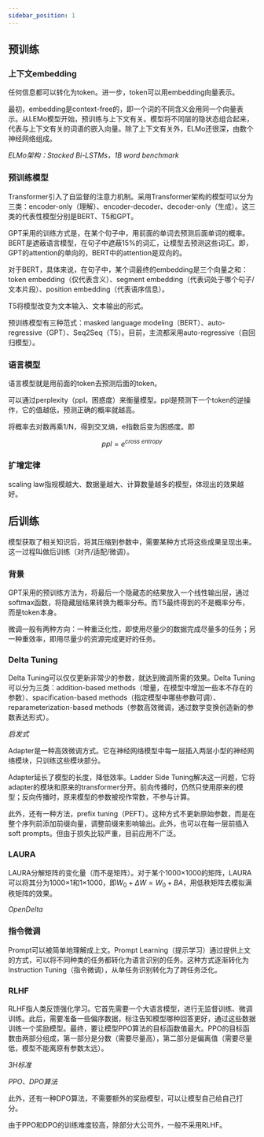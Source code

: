 ```yaml
---
sidebar_position: 1
---
```


## 预训练

### 上下文embedding

任何信息都可以转化为token。进一步，token可以用embedding向量表示。

最初，embedding是context-free的，即一个词的不同含义会用同一个向量表示。从LEMo模型开始，预训练与上下文有关。模型将不同层的隐状态组合起来，代表与上下文有关的词语的嵌入向量。除了上下文有关外，ELMo还很深，由数个神经网络组成。

*ELMo架构：Stacked Bi-LSTMs，1B word benchmark*

### 预训练模型

Transformer引入了自监督的注意力机制。采用Transformer架构的模型可以分为三类：encoder-only（理解）、encoder-decoder、decoder-only（生成）。这三类的代表性模型分别是BERT、T5和GPT。

GPT采用的训练方式是，在某个句子中，用前面的单词去预测后面单词的概率。BERT是遮蔽语言模型，在句子中遮蔽15%的词汇，让模型去预测这些词汇。即，GPT的attention的单向的，BERT中的attention是双向的。

对于BERT，具体来说，在句子中，某个词最终的embedding是三个向量之和：token embedding（仅代表含义）、segment embedding（代表词处于哪个句子/文本片段）、position embedding（代表语序信息）。

T5将模型改变为文本输入、文本输出的形式。

预训练模型有三种范式：masked language modeling（BERT）、auto-regressive（GPT）、Seq2Seq（T5）。目前，主流都采用auto-regressive（自回归模型）。

### 语言模型

语言模型就是用前面的token去预测后面的token。  

可以通过perplexity（ppl，困惑度）来衡量模型。ppl是预测下一个token的逆操作，它的值越低，预测正确的概率就越高。

将概率去对数再乘1/N，得到交叉熵，e指数后变为困惑度。即

$$
ppl = e^{cross~entropy}
$$

### 扩增定律

scaling law指规模越大、数据量越大、计算数量越多的模型，体现出的效果越好。

## 后训练

模型获取了相关知识后，将其压缩到参数中，需要某种方式将这些成果呈现出来。这一过程叫做后训练（对齐/适配/微调）。

### 背景

GPT采用的预训练方法为，将最后一个隐藏态的结果放入一个线性输出层，通过softmax函数，将隐藏层结果转换为概率分布。而T5最终得到的不是概率分布，而是token本身。

微调一般有两种方向：一种重泛化性，即使用尽量少的数据完成尽量多的任务；另一种重效率，即用尽量少的资源完成更好的任务。  

### Delta Tuning

Delta Tuning可以仅仅更新非常少的参数，就达到微调所需的效果。Delta Tuning可以分为三类：addition-based methods（增量，在模型中增加一些本不存在的参数）、spacification-based methods（指定模型中哪些参数可调）、reparameterization-based methods（参数高效微调，通过数学变换创造新的参数表达形式）。

*启发式*

Adapter是一种高效微调方式。它在神经网络模型中每一层插入两层小型的神经网络模块，只训练这些模块部分。

Adapter延长了模型的长度，降低效率。Ladder Side Tuning解决这一问题，它将adapter的模块和原来的transformer分开。前向传播时，仍然只使用原来的模型；反向传播时，原来模型的参数被视作常数，不参与计算。

此外，还有一种方法，prefix tuning（PEFT）。这种方式不更新原始参数，而是在整个序列前添加前缀向量，调整前缀来影响输出。此外，也可以在每一层前插入soft prompts。但由于损失比较严重，目前应用不广泛。

### LAURA

LAURA分解矩阵的变化量（而不是矩阵）。对于某个1000×1000的矩阵，LAURA可以将其分为1000×1和1×1000，即$W_0 + \Delta W = W_0 + BA$，用低秩矩阵去模拟满秩矩阵的效果。

*OpenDelta*

### 指令微调

Prompt可以被简单地理解成上文。Prompt Learning（提示学习）通过提供上文的方式，可以将不同种类的任务都转化为语言识别的任务。这种方式逐渐转化为Instruction Tuning（指令微调），从单任务识别转化为了跨任务泛化。  

### RLHF

RLHF指人类反馈强化学习。它首先需要一个大语言模型，进行无监督训练、微调训练。此后，需要准备一些偏序数据，标注告知模型哪种回答更好，通过这些数据训练一个奖励模型。最终，要让模型PPO算法的目标函数值最大。PPO的目标函数由两部分组成，第一部分是分数（需要尽量高），第二部分是偏离值（需要尽量低，模型不能离原有参数太远）。

*3H标准*

*PPO、DPO算法*

此外，还有一种DPO算法，不需要额外的奖励模型，可以让模型自己给自己打分。

由于PPO和DPO的训练难度较高，除部分大公司外，一般不采用RLHF。
